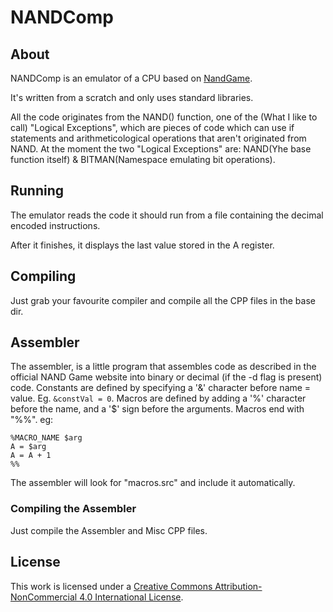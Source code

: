# NANDComp
## About
NANDComp is an emulator of a CPU based on [NandGame](https://nandgame.com/).

It's written from a scratch and only uses standard libraries.

All the code originates from the NAND() function, one of the (What I like to call) "Logical Exceptions", which are pieces of code which can use if statements and arithmeticological operations that aren't originated from NAND.
At the moment the two "Logical Exceptions" are: NAND(Yhe base function itself) & BITMAN(Namespace emulating bit operations).

## Running
The emulator reads the code it should run from a file containing the decimal encoded instructions.

After it finishes, it displays the last value stored in the A register.

## Compiling
Just grab your favourite compiler and compile all the CPP files in the base dir.

## Assembler
The assembler, is a little program that assembles code as described in the official NAND Game website into binary or decimal (if the -d flag is present) code.
Constants are defined by specifying a '&' character before name = value. Eg. `&constVal = 0`.
Macros are defined by adding a '%' character before the name, and a '$' sign before the arguments. Macros end with "%%". eg:
```
%MACRO_NAME $arg
A = $arg
A = A + 1
%%
```
The assembler will look for "macros.src" and include it automatically.

### Compiling the Assembler
Just compile the Assembler and Misc CPP files.

## License
This work is licensed under a [Creative Commons Attribution-NonCommercial 4.0 International License](http://creativecommons.org/licenses/by-nc/4.0/).